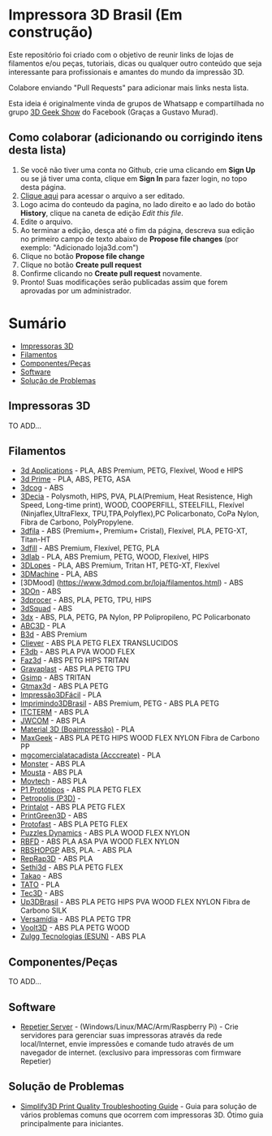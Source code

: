 # Impressora 3D Brasil (Em construção)

Este repositório foi criado com o objetivo de reunir links de lojas de filamentos e/ou peças, tutoriais, dicas ou qualquer outro conteúdo que seja interessante para profissionais e amantes do mundo da impressão 3D.

Colabore enviando "Pull Requests" para adicionar mais links nesta lista. 

Esta ideia é originalmente vinda de grupos de Whatsapp e compartilhada no grupo [3D Geek Show](https://www.facebook.com/groups/3DGeekShow) do Facebook (Graças a Gustavo Murad).

## Como colaborar (adicionando ou corrigindo itens desta lista)

1. Se você não tiver uma conta no Github, crie uma clicando em **Sign Up** ou se já tiver uma conta, clique em **Sign In** para fazer login, no topo desta página.
2. <a href="https://github.com/rafaelcruzpb/Impressora3DBrasil/blob/master/README.md" target="_blank">Clique aqui</a> para acessar o arquivo a ser editado.
3. Logo acima do conteudo da pagina, no lado direito e ao lado do botão **History**, clique na caneta de edição *Edit this file*.
4. Edite o arquivo.
5. Ao terminar a edição, desça até o fim da página, descreva sua edição no primeiro campo de texto abaixo de **Propose file changes** (por exemplo: "Adicionado loja3d.com")
6. Clique no botão **Propose file change**
7. Clique no botão **Create pull request**
8. Confirme clicando no **Create pull request** novamente.
9. Pronto! Suas modificações serão publicadas assim que forem aprovadas por um administrador.

Sumário
=================

   * [Impressoras 3D](#impressoras-3d)
   * [Filamentos](#filamentos)
   * [Componentes/Peças](#componentes/peças)
   * [Software](#software)
   * [Solução de Problemas](#solução-de-problemas)

## Impressoras 3D

TO ADD...


## Filamentos

  * [3d Applications](http://www.3dapplications.com.br/) - PLA, ABS Premium,  PETG, Flexível, Wood e HIPS
  * [3d Prime](https://www.3dprime.com.br/) - PLA, ABS, PETG, ASA
  * [3dcog](http://www.3dcogloja.com.br/) - ABS
  * [3Decia](https://www.3decia.com.br/) - Polysmoth, HIPS, PVA, PLA(Premium, Heat Resistence, High Speed, Long-time print), WOOD, COOPERFILL, STEELFILL, Flexível (Ninjaflex,UltraFlexx, TPU,TPA,Polyflex),PC Policarbonato, CoPa Nylon, Fibra de Carbono, PolyPropylene. 
  * [3dfila](https://3dfila.com.br/) - ABS (Premium+, Premium+ Cristal), Flexível, PLA, PETG-XT, Titan-HT
  * [3dfill](http://3dfill.com.br/) - ABS Premium, Flexível, PETG, PLA
  * [3dlab](https://3dlab.com.br/) - PLA, ABS Premium, PETG, WOOD, Flexível, HIPS
  * [3DLopes](https://3dlopes.com/) - PLA, ABS Premium, Tritan HT, PETG-XT, Flexível
  * [3DMachine](https://3d-machine.lojaintegrada.com.br/) - PLA, ABS
  * [3DMood] (https://www.3dmod.com.br/loja/filamentos.html) - ABS
  * [3DOn](http://www.3don.net.br/) - ABS
  * [3dprocer](https://3dprocer.com.br/) - ABS, PLA, PETG, TPU, HIPS
  * [3dSquad](https://www.facebook.com/3DSQUAD.X/) - ABS
  * [3dx](http://www.3dxfilamentos.com.br/) - ABS, PLA, PETG, PA Nylon, PP Polipropileno, PC Policarbonato
  * [ABC3D](http://www.abc3d.com.br/) - PLA
  * [B3d](https://www.b3d.ind.br/) - ABS Premium
  * [Cliever](https://www.cliever.com/) - ABS PLA PETG FLEX TRANSLUCIDOS  
  * [F3db](https://www.filamentos3dbrasil.com.br/) - ABS PLA PVA WOOD  FLEX          
  * [Faz3d](https://www.faz3d.com.br/) - ABS  PETG   HIPS TRITAN    
  * [Gravaplast](https://lista.mercadolivre.com.br/_CustId_193180928) - ABS PLA PETG TPU   
  * [Gsimp](http://gsimp.com.br/) - ABS TRITAN    
  * [Gtmax3d](https://www.gtmax3d.com.br/) - ABS PLA PETG                 
  * [Impressão3DFácil](http://www.impressao3dfacil.com.br/) -  PLA                  
  * [Imprimindo3DBrasil](https://lista.mercadolivre.com.br/_CustId_239031422) - ABS Premium, PETG - ABS PLA PETG                 
  * [ITCTERM](http://www.itcterm.com.br/impressao-3d/loja-virtual/) - ABS PLA                  
  * [JWCOM](http://jwcom.mercadoshops.com.br/) - ABS PLA                  
  * [Material 3D (Boaimpressão)](https://boaimpressao3d.com.br/produto-tag/filamentos-material-3d/) -  PLA                  
  * [MaxGeek](http://www.maxgeek.com.br/) - ABS PLA PETG   HIPS  WOOD  FLEX  NYLON Fibra de Carbono PP      
  * [mgcomercialatacadista (Acccreate)](https://produto.mercadolivre.com.br/MLB-981769449-filamentos-para-impressora-3d-pla-175mm-marca-acccreate-_JM) -  PLA                  
  * [Monster](https://loja.monster3d.tech/Home) - ABS PLA                  
  * [Mousta](http://www.mousta.com.br/) - ABS PLA                  
  * [Movtech](https://movtech.commercesuite.com.br/) - ABS PLA                  
  * [P1 Protótipos](https://loja.p1prototipos.com.br/) - ABS PLA PETG FLEX          
  * [Petropolis (P3D)](https://www.loja.p3d.inf.br/) - 
  * [Printalot](http://printalot.com.br/) - ABS PLA PETG FLEX          
  * [PrintGreen3D](https://www.printgreen.com.br/) - ABS                   
  * [Protofast](https://protofast.mercadoshops.com.br/) - ABS PLA PETG FLEX          
  * [Puzzles Dynamics](https://www.lojapuzzles.com.br/) - ABS PLA WOOD  FLEX  NYLON        
  * [RBFD](http://www.rbfd.com.br/loja/) - ABS PLA  ASA   PVA WOOD FLEX  NYLON        
  * [RBSHOPGP](https://www.rbshopgp.com.br) ABS, PLA. - ABS PLA                  
  * [RepRap3D](https://www.reprap3d.com.br/) - ABS PLA                  
  * [Sethi3d](https://www.sethi3d.com.br/produtos-sethi3d_) - ABS PLA PETG FLEX          
  * [Takao](https://lista.mercadolivre.com.br/_CustId_21890632) - ABS                   
  * [TATO](http://tato.ind.br/) -  PLA                  
  * [Tec3D](https://www.tec3donline.com.br/) - ABS                   
  * [Up3DBrasil](https://www.up3dbrasil.com.br/) - ABS PLA PETG HIPS PVA WOOD FLEX  NYLON Fibra de Carbono SILK 
  * [Versamídia](http://www.versamidia.com.br/) - ABS PLA PETG TPR
  * [Voolt3D](https://www.voolt3d.com.br/) - ABS PLA PETG WOOD            
  * [Zulgg Tecnologias (ESUN)](https://lista.mercadolivre.com.br/_CustId_240520377) - ABS PLA                  

## Componentes/Peças

  TO ADD...

## Software

* [Repetier Server](https://www.repetier-server.com/download-repetier-server/) - (Windows/Linux/MAC/Arm/Raspberry Pi) - Crie servidores para gerenciar suas impressoras através da rede local/Internet, envie impressões e comande tudo através de um navegador de internet. (exclusivo para impressoras com firmware Repetier)

## Solução de Problemas

  * [Simplify3D Print Quality Troubleshooting Guide](https://www.simplify3d.com/support/print-quality-troubleshooting/) - Guia para solução de vários problemas comuns que ocorrem com impressoras 3D. Ótimo guia principalmente para iniciantes.
  





